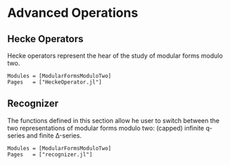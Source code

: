 # Advanced Operations

## Hecke Operators
Hecke operators represent the hear of the study of modular forms modulo two.
```@autodocs
Modules = [ModularFormsModuloTwo]
Pages   = ["HeckeOperator.jl"]
```

## Recognizer
The functions defined in this section allow he user to switch between the two representations of modular forms modulo two: (capped) infinite q-series and finite Δ-series.
```@autodocs
Modules = [ModularFormsModuloTwo]
Pages   = ["recognizer.jl"]
```
